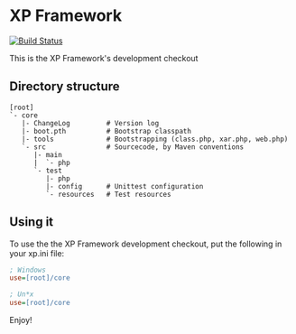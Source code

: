 XP Framework
============
[![Build Status](https://secure.travis-ci.org/xp-framework/xp-framework.png)](http://travis-ci.org/xp-framework/xp-framework)

This is the XP Framework's development checkout


Directory structure
-------------------

```
[root]
`- core
   |- ChangeLog         # Version log
   |- boot.pth          # Bootstrap classpath
   |- tools             # Bootstrapping (class.php, xar.php, web.php)
   `- src               # Sourcecode, by Maven conventions
      |- main
      |  `- php
      `- test
         |- php
         |- config      # Unittest configuration
         `- resources   # Test resources
```

Using it
--------
To use the the XP Framework development checkout, put the following
in your xp.ini file:

```ini
; Windows
use=[root]/core

; Un*x
use=[root]/core
```

Enjoy!
